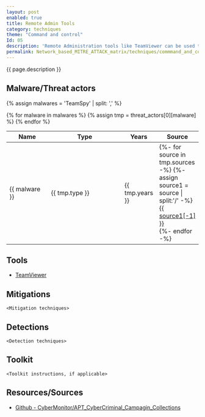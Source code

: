 ```yaml
---
layout: post
enabled: true
title: Remote Admin Tools
category: techniques
theme: "Command and control"
Id: 05
description: 'Remote Administration tools like TeamViewer can be used to control a machine remotely. Tools like TeamViewer are legitimate applications that are signed and may be trusted by security controls.'
permalink: Network_based_MITRE_ATTACK_matrix/techniques/commmand_and_control/remote_admin_tools
---
```

{{ page.description }}

## Malware/Threat actors

{% assign malwares = 'TeamSpy' | split: ',' %}

<div class="threat-actor-table">
<table>
    <colgroup>
        <col width="30%" />
        <col width="70%" />
    </colgroup>
    <thead>
        <tr class="header">
            <th>Name</th>
            <th>Type</th>
            <th>Years</th>
            <th>Source</th>
        </tr>
    </thead>
    <tbody>
        {% for malware in malwares %}
        <tr>
        {% assign tmp = threat_actors[0][malware] %}
            <td markdown="span">{{ malware }}</td>
            <td markdown="span">{{ tmp.type }}</td>
            <td markdown="span">{{ tmp.years }}</td>
            <td markdown="span">
                {%- for source in tmp.sources -%}
                    {%- assign source1 = source | split:'/' -%}
                    <a href="{{ source }}">{{ source1[-1] }}</a><br>
                {%- endfor -%}
            </td>
        </tr>
        {% endfor %}
    </tbody>
</table>
</div>

## Tools

* [TeamViewer](https://www.teamviewer.com/en-us/)

## Mitigations

`<Mitigation techniques>`

## Detections

`<Detection techniques>`

## Toolkit

`<Toolkit instructions, if applicable>`

## Resources/Sources

* [Github - CyberMonitor/APT_CyberCriminal_Campagin_Collections](https://github.com/CyberMonitor/APT_CyberCriminal_Campagin_Collections)